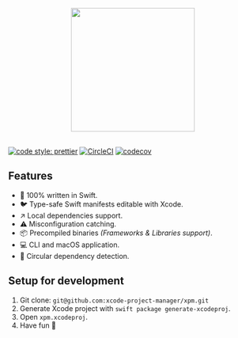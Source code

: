 <p align="center">
  <img src="https://github.com/xcode-project-manager/xpm/raw/master/assets/logo.png" width="250" align="center"/>
  <br/><br/>
</p>

[![code style: prettier](https://img.shields.io/badge/code_style-prettier-ff69b4.svg?style=flat-square)](https://github.com/prettier/prettier)
[![CircleCI](https://circleci.com/gh/xcode-project-manager/xpm.svg?style=svg)](https://circleci.com/gh/xcode-project-manager/xpm)
[![codecov](https://codecov.io/gh/xcode-project-manager/xpm/branch/master/graph/badge.svg)](https://codecov.io/gh/xcode-project-manager/xpm)

## Features

- 🥘 100% written in Swift.
- 🐦 Type-safe Swift manifests editable with Xcode.
- ↗️ Local dependencies support.
- ⚠️ Misconfiguration catching.
- 📦 Precompiled binaries _(Frameworks & Libraries support)_.
- 💻 CLI and macOS application.
- 🔄 Circular dependency detection.

## Setup for development

1.  Git clone: `git@github.com:xcode-project-manager/xpm.git`
2.  Generate Xcode project with `swift package generate-xcodeproj`.
3.  Open `xpm.xcodeproj`.
4.  Have fun 🤖
